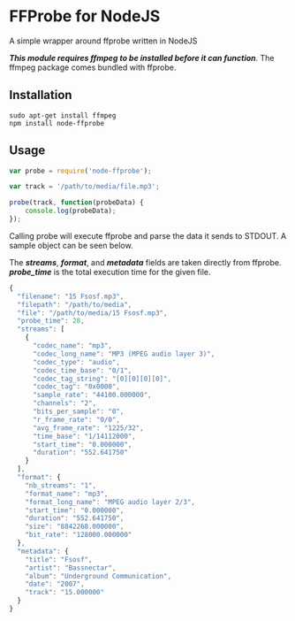 FFProbe for NodeJS
==========

A simple wrapper around ffprobe written in NodeJS

***This module requires ffmpeg to be installed before it can function***.  The ffmpeg package comes bundled with ffprobe.

Installation
----------

    sudo apt-get install ffmpeg
    npm install node-ffprobe

Usage
----------

```js
var probe = require('node-ffprobe');

var track = '/path/to/media/file.mp3';

probe(track, function(probeData) {
	console.log(probeData);
});
```

Calling probe will execute ffprobe and parse the data it sends to STDOUT.  A sample object can be seen below.

The ***streams***, ***format***, and ***metadata*** fields are taken directly from ffprobe.
***probe_time*** is the total execution time for the given file.

```js
{
  "filename": "15 Fsosf.mp3",
  "filepath": "/path/to/media",
  "file": "/path/to/media/15 Fsosf.mp3",
  "probe_time": 28,
  "streams": [
    {
      "codec_name": "mp3",
      "codec_long_name": "MP3 (MPEG audio layer 3)",
      "codec_type": "audio",
      "codec_time_base": "0/1",
      "codec_tag_string": "[0][0][0][0]",
      "codec_tag": "0x0000",
      "sample_rate": "44100.000000",
      "channels": "2",
      "bits_per_sample": "0",
      "r_frame_rate": "0/0",
      "avg_frame_rate": "1225/32",
      "time_base": "1/14112000",
      "start_time": "0.000000",
      "duration": "552.641750"
    }
  ],
  "format": {
    "nb_streams": "1",
    "format_name": "mp3",
    "format_long_name": "MPEG audio layer 2/3",
    "start_time": "0.000000",
    "duration": "552.641750",
    "size": "8842268.000000",
    "bit_rate": "128000.000000"
  },
  "metadata": {
    "title": "Fsosf",
    "artist": "Bassnectar",
    "album": "Underground Communication",
    "date": "2007",
    "track": "15.000000"
  }
}
```
